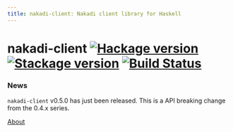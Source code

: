 ```yaml
---
title: nakadi-client: Nakadi client library for Haskell
---
```


# nakadi-client [![Hackage version](https://img.shields.io/hackage/v/nakadi-client.svg?label=Hackage)](https://hackage.haskell.org/package/nakadi-client) [![Stackage version](https://www.stackage.org/package/nakadi-client/badge/lts?label=Stackage)](https://www.stackage.org/package/nakadi-client) [![Build Status](https://travis-ci.org/mtesseract/nakadi-client.svg?branch=master)](https://travis-ci.org/mtesseract/nakadi-client)

### News

`nakadi-client` v0.5.0 has just been released. This is a API breaking
change from the 0.4.x series.

[About](README.md)
